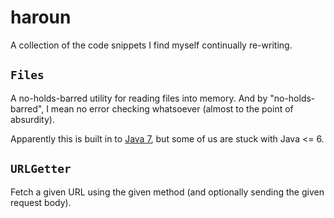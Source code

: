 haroun
======

A collection of the code snippets I find myself continually re-writing.

`Files`
-------
A no-holds-barred utility for reading files into memory.  And by
"no-holds-barred", I mean no error checking whatsoever (almost to the point of
absurdity).

Apparently this is built in to [Java 7](http://docs.oracle.com/javase/7/docs/api/java/nio/file/Files.html), but some of us are stuck with Java <= 6.

`URLGetter`
-----------
Fetch a given URL using the given method (and optionally sending the given
request body).
